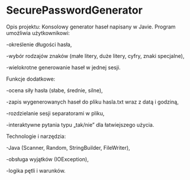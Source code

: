 # SecurePasswordGenerator
Opis projektu:
Konsolowy generator haseł napisany w Javie. Program umożliwia użytkownikowi:

-określenie długości hasła,

-wybór rodzajów znaków (małe litery, duże litery, cyfry, znaki specjalne),

-wielokrotne generowanie haseł w jednej sesji.

Funkcje dodatkowe:

-ocena siły hasła (słabe, średnie, silne),

-zapis wygenerowanych haseł do pliku hasla.txt wraz z datą i godziną,

-rozdzielanie sesji separatorami w pliku,

-interaktywne pytania typu „tak/nie” dla łatwiejszego użycia.

Technologie i narzędzia:

-Java (Scanner, Random, StringBuilder, FileWriter),

-obsługa wyjątków (IOException),

-logika pętli i warunków.

